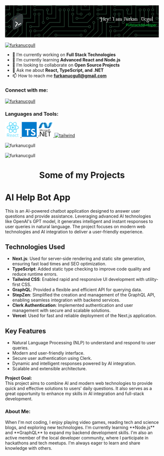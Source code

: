 ![MasterHead](./github-header-image.png)



<p align="left"> <a href="https://github.com/ryo-ma/github-profile-trophy"><img src="https://github-profile-trophy.vercel.app/?username=furkanucgull" alt="furkanucgull" /></a> </p>

- 🔭 I’m currently working on **Full Stack Technologies**
- 🌱 I’m currently learning **Advanced React and Node.js**
- 👯 I’m looking to collaborate on **Open Source Projects**
- 💬 Ask me about **React, TypeScript, and .NET**
- 📫 How to reach me **furkanucgull@gmail.com**

<h3 align="left">Connect with me:</h3>
<p align="left">
  <a href="https://linkedin.com/in/furkanucgull" target="blank"><img align="center" src="https://raw.githubusercontent.com/rahuldkjain/github-profile-readme-generator/master/src/images/icons/Social/linked-in-alt.svg" alt="furkanucgull" height="30" width="40" /></a>
  
</p>

<h3 align="left">Languages and Tools:</h3>
<p align="left"> 
  <a href="https://reactjs.org/" target="_blank" rel="noreferrer"> <img src="https://raw.githubusercontent.com/devicons/devicon/master/icons/react/react-original-wordmark.svg" alt="react" width="50" height="50"/> </a> 
  <a href="https://www.typescriptlang.org/" target="_blank" rel="noreferrer"> <img src="https://raw.githubusercontent.com/devicons/devicon/master/icons/typescript/typescript-original.svg" alt="typescript" width="50" height="50"/> </a> 
  <a href="https://dotnet.microsoft.com/" target="_blank" rel="noreferrer"> <img src="https://raw.githubusercontent.com/devicons/devicon/master/icons/dot-net/dot-net-original-wordmark.svg" alt="dotnet" width="50" height="50"/> </a> 
  <a href="https://tailwindcss.com/" target="_blank" rel="noreferrer"> <img src="https://www.vectorlogo.zone/logos/tailwindcss/tailwindcss-icon.svg" alt="tailwind" width="50" height="50"/> </a> 
</p>

<p><img align="center" src="https://github-readme-stats.vercel.app/api?username=furkanucgull&show_icons=true&theme=radical&hide_border=true" alt="furkanucgull" /></p>
<p><img align="center" src="https://github-readme-stats.vercel.app/api/top-langs/?username=furkanucgull&layout=compact&theme=radical&hide_border=true" alt="furkanucgull" /></p>

  <h1 align="center">  Some of my Projects </h1> 

# AI Help Bot App

This is an AI-powered chatbot application designed to answer user questions and provide assistance. Leveraging advanced AI technologies like OpenAI's GPT model, it generates intelligent and instant responses to user queries in natural language. The project focuses on modern web technologies and AI integration to deliver a user-friendly experience.

## Technologies Used

- **Next.js**: Used for server-side rendering and static site generation, ensuring fast load times and SEO optimization.
- **TypeScript**: Added static type checking to improve code quality and reduce runtime errors.
- **Tailwind CSS**: Enabled rapid and responsive UI development with utility-first CSS.
- **GraphQL**: Provided a flexible and efficient API for querying data.
- **StepZen**: Simplified the creation and management of the GraphQL API, enabling seamless integration with backend services.
- **Clerk Authentication**: Implemented authentication and user management with secure and scalable solutions.
- **Vercel**: Used for fast and reliable deployment of the Next.js application.

## Key Features

- Natural Language Processing (NLP) to understand and respond to user queries.
- Modern and user-friendly interface.
- Secure user authentication using Clerk.
- Dynamic and intelligent responses powered by AI integration.
- Scalable and extensible architecture.

**Project Goal:**  
This project aims to combine AI and modern web technologies to provide quick and effective solutions to users' daily questions. It also serves as a great opportunity to enhance my skills in AI integration and full-stack development.

<h3 align="left">About Me:</h3>
<p>
  When I'm not coding, I enjoy playing video games, reading tech and science blogs, and exploring new technologies. I'm currently learning **Node.js** and **GraphQL** to expand my backend development skills. I'm also an active member of the local developer community, where I participate in hackathons and tech meetups. I'm always eager to learn and share knowledge with others.
</p>
